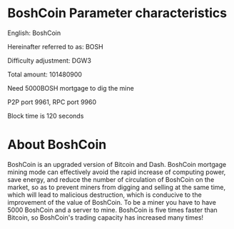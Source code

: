 # BoshCoin Parameter characteristics
English: BoshCoin

Hereinafter referred to as: BOSH

Difficulty adjustment: DGW3

Total amount: 101480900

Need 5000BOSH mortgage to dig the mine

P2P port 9961, RPC port 9960

Block time is 120 seconds


# About BoshCoin
BoshCoin is an upgraded version of Bitcoin and Dash. 
BoshCoin mortgage mining mode can effectively avoid the rapid increase of computing power, save energy, and reduce the number of circulation of BoshCoin on the market, so as to prevent miners from digging and selling at the same time, which will lead to malicious destruction, which is conducive to the improvement of the value of BoshCoin.
To be a miner you have to have 5000 BoshCoin and a server to mine. BoshCoin is five times faster than Bitcoin, so BoshCoin's trading capacity has increased many times!
